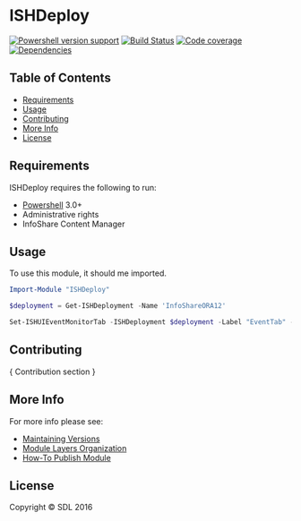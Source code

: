 ﻿# ISHDeploy

[![Powershell version support][shield-ps]](#)
[![Build Status](http://kiev-green-bld.global.sdl.corp:8080/job/ISHDeploy%20Daily%20Develop.12.0.0/badge/icon)](http://kiev-green-bld.global.sdl.corp:8080/job/ISHDeploy%20Daily%20Develop.12.0.0/)
[![Code coverage][shield-coverage]](#)
[![Dependencies][shield-dependencies]](#)

Table of Contents
-----------------

  * [Requirements](#requirements)
  * [Usage](#usage)
  * [Contributing](#contributing)
  * [More Info](#more-info)
  * [License](#license)


Requirements
------------

ISHDeploy requires the following to run:

* [Powershell][ps] 3.0+
* Administrative rights
* InfoShare Content Manager

Usage
-----

To use this module, it should me imported.

```powershell
Import-Module "ISHDeploy"

$deployment = Get-ISHDeployment -Name 'InfoShareORA12'

Set-ISHUIEventMonitorTab -ISHDeployment $deployment -Label "EventTab" -Description "New Event Tab"
```

Contributing
------------

{ Contribution section }

More Info
------------

For more info please see:

  * [Maintaining Versions][versions]
  * [Module Layers Organization][layers]
  * [How-To Publish Module][publish-module]


License
-------

Copyright &copy; SDL 2016

[versions]: ./Notes/Maintain%20versions.md
[layers]: ./Notes/Module%20Layers.md
[publish-module]: ./Notes/Publish%20Module%20To%20PSGallery.md

[ps]: https://msdn.microsoft.com/en-us/powershell/mt173057.aspx
[shield-coverage]: https://img.shields.io/badge/coverage-100%25-brightgreen.svg
[shield-dependencies]: https://img.shields.io/badge/dependencies-up%20to%20date-brightgreen.svg
[shield-license]: https://img.shields.io/badge/license-MIT-blue.svg
[shield-ps]: https://img.shields.io/badge/powershell-3+-lightgrey.svg
[shield-build]: https://img.shields.io/badge/build-passing-brightgreen.svg